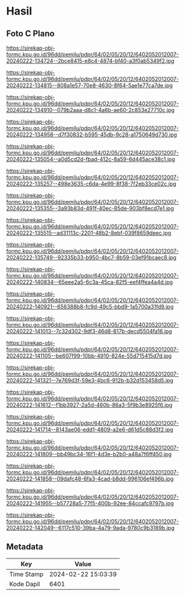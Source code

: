 # Hasil

## Foto C Plano

https://sirekap-obj-formc.kpu.go.id/96dd/pemilu/pdpr/64/02/05/20/12/6402052012007-20240222-134724--2bce8415-e8c4-4874-bf40-a3f0ab5349f2.jpg

https://sirekap-obj-formc.kpu.go.id/96dd/pemilu/pdpr/64/02/05/20/12/6402052012007-20240222-134815--808a1e57-70e8-4630-8f64-5ae1e77ca7de.jpg

https://sirekap-obj-formc.kpu.go.id/96dd/pemilu/pdpr/64/02/05/20/12/6402052012007-20240222-134910--079b2aaa-d8c1-4a6b-ae60-2c853e27710c.jpg

https://sirekap-obj-formc.kpu.go.id/96dd/pemilu/pdpr/64/02/05/20/12/6402052012007-20240222-134958--d7f30832-b595-45db-9c28-a1750649d730.jpg

https://sirekap-obj-formc.kpu.go.id/96dd/pemilu/pdpr/64/02/05/20/12/6402052012007-20240222-135054--a0d5cd2d-fbad-412c-8a59-6d445ace38c1.jpg

https://sirekap-obj-formc.kpu.go.id/96dd/pemilu/pdpr/64/02/05/20/12/6402052012007-20240222-135257--498e3635-c6da-4e99-8f38-7f2eb33ce02c.jpg

https://sirekap-obj-formc.kpu.go.id/96dd/pemilu/pdpr/64/02/05/20/12/6402052012007-20240222-135355--3a93b83d-491f-40ec-85de-903bf8ecd7e1.jpg

https://sirekap-obj-formc.kpu.go.id/96dd/pemilu/pdpr/64/02/05/20/12/6402052012007-20240222-135515--ad31113c-2201-48b2-8ebf-039f8659deec.jpg

https://sirekap-obj-formc.kpu.go.id/96dd/pemilu/pdpr/64/02/05/20/12/6402052012007-20240222-135749--92335b33-b950-4bc7-8b59-03ef91bcaec8.jpg

https://sirekap-obj-formc.kpu.go.id/96dd/pemilu/pdpr/64/02/05/20/12/6402052012007-20240222-140834--65eee2a5-6c3a-45ca-82f5-eef4ffea4a4d.jpg

https://sirekap-obj-formc.kpu.go.id/96dd/pemilu/pdpr/64/02/05/20/12/6402052012007-20240222-140921--656388b8-fc9d-49c5-bbd9-1a5700a31fd9.jpg

https://sirekap-obj-formc.kpu.go.id/96dd/pemilu/pdpr/64/02/05/20/12/6402052012007-20240222-141013--7c32d302-9df3-46d8-817b-decd5504fa16.jpg

https://sirekap-obj-formc.kpu.go.id/96dd/pemilu/pdpr/64/02/05/20/12/6402052012007-20240222-141105--be607f99-10bb-4910-824e-55d715415d7d.jpg

https://sirekap-obj-formc.kpu.go.id/96dd/pemilu/pdpr/64/02/05/20/12/6402052012007-20240222-141321--7e769d3f-59e3-4bc6-912b-b32d153458d5.jpg

https://sirekap-obj-formc.kpu.go.id/96dd/pemilu/pdpr/64/02/05/20/12/6402052012007-20240222-141612--f1bb3927-2a5d-460b-86a3-5f9b3e8925f6.jpg

https://sirekap-obj-formc.kpu.go.id/96dd/pemilu/pdpr/64/02/05/20/12/6402052012007-20240222-141714--8143ae06-edd1-4809-a2e6-d61d5c88d3f2.jpg

https://sirekap-obj-formc.kpu.go.id/96dd/pemilu/pdpr/64/02/05/20/12/6402052012007-20240222-141809--bb49bc34-16f1-4d3e-b2b0-a48a7f6ff450.jpg

https://sirekap-obj-formc.kpu.go.id/96dd/pemilu/pdpr/64/02/05/20/12/6402052012007-20240222-141858--09dafc48-6fa3-4cad-b8dd-996106ef496b.jpg

https://sirekap-obj-formc.kpu.go.id/96dd/pemilu/pdpr/64/02/05/20/12/6402052012007-20240222-141955--b57728a5-77f5-400b-92ee-84ccafc9797b.jpg

https://sirekap-obj-formc.kpu.go.id/96dd/pemilu/pdpr/64/02/05/20/12/6402052012007-20240222-142049--6117c510-39ba-4a79-9ada-9780c9b3189b.jpg


## Metadata

| Key        | Value               |
| ---------- | ------------------- |
| Time Stamp | 2024-02-22 15:03:39 |
| Kode Dapil | 6401                |



